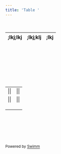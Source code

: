 ```yaml
---
title: 'Table '
---
```

&nbsp;

| ;lkj;lkj | ;lkj;klj | ;lkj |
| -------- | -------- | ---- |

&nbsp;

&nbsp;

&nbsp;

&nbsp;

|      |      |
| ---- | ---- |
| \|\| | \|\| |
| \|\| | \|\| |
|      |      |
|      |      |
|      |      |

&nbsp;

&nbsp;

&nbsp;

<SwmMeta repo-id="Z2l0aHViJTNBJTNBcGFuZGFzJTNBJTNBbmFkYXYtc3dpbW0=" repo-name="pandas"><sup>Powered by [Swimm](http://localhost:5000/)</sup></SwmMeta>
